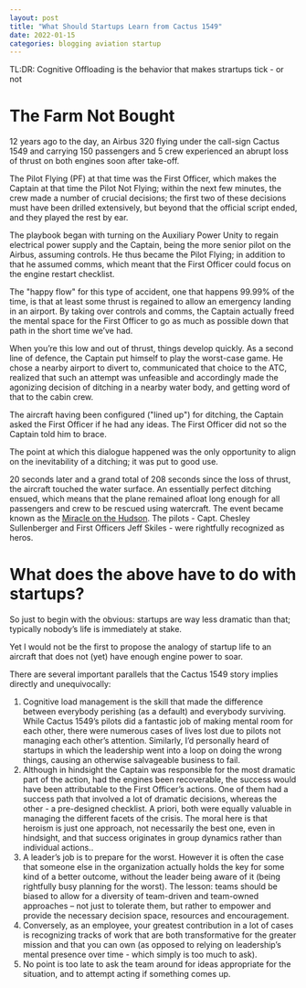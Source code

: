 ```yaml
---
layout: post
title: "What Should Startups Learn from Cactus 1549"
date: 2022-01-15
categories: blogging aviation startup
---
```


TL:DR: Cognitive Offloading is the behavior that makes strartups tick - or not

# The Farm Not Bought

12 years ago to the day, an Airbus 320 flying under the call-sign Cactus 1549 and carrying 150 passengers and 5 crew experienced an abrupt loss of thrust on both engines soon after take-off.

The Pilot Flying (PF) at that time was the First Officer, which makes the Captain at that time the Pilot Not Flying; within the next few minutes, the crew made a number of crucial decisions; the first two of these decisions must have been drilled extensively, but beyond that the official script ended, and they played the rest by ear.

The playbook began with turning on the Auxiliary Power Unity to regain electrical power supply and the Captain, being the more senior pilot on the Airbus, assuming controls. He thus became the Pilot Flying; in addition to that he assumed comms, which meant that the First Officer could focus on the engine restart checklist. 

The "happy flow" for this type of accident, one that happens 99.99% of the time, is that at least some thrust is regained to allow an emergency landing in an airport. By taking over controls and comms, the Captain actually freed the mental space for the First Officer to go as much as possible down that path in the short time we’ve had.

When you’re this low and out of thrust, things develop quickly. As a second line of defence, the Captain put himself to play the worst-case game. He chose a nearby airport to divert to, communicated that choice to the ATC, realized that such an attempt was unfeasible and accordingly made the agonizing decision of ditching in a nearby water body, and getting word of that to the cabin crew.

The aircraft having been configured ("lined up") for ditching, the Captain asked the First Officer if he had any ideas. The First Officer did not so the Captain told him to brace.

The point at which this dialogue happened was the only opportunity to align on the inevitability of a ditching; it was put to good use.

20 seconds later and a grand total of 208 seconds since the loss of thrust, the aircraft touched the water surface. An essentially perfect ditching ensued, which means that the plane remained afloat long enough for all passengers and crew to be rescued using watercraft. The event became known as the [Miracle on the Hudson](https://en.wikipedia.org/wiki/US_Airways_Flight_1549). The pilots - Capt. Chesley Sullenberger and First Officers Jeff Skiles - were rightfully recognized as heros.

# What does the above have to do with startups?
So just to begin with the obvious: startups are way less dramatic than that; typically nobody’s life is immediately at stake.

Yet I would not be the first to propose the analogy of startup life to an aircraft that does not (yet) have enough engine power to soar. 

There are several important parallels that the Cactus 1549 story implies directly and unequivocally:
1. Cognitive load management is the skill that made the difference between everybody perishing (as a default) and everybody surviving. While Cactus 1549’s pilots did a fantastic job of making mental room for each other, there were numerous cases of lives lost due to pilots not managing each other’s attention. Similarly, I’d personally heard of startups in which the leadership went into a loop on doing the wrong things, causing an otherwise salvageable business to fail.
2. Although in hindsight the Captain was responsible for the most dramatic part of the action, had the engines been recoverable, the success would have been attributable to the First Officer’s actions. One of them had a success path that involved a lot of dramatic decisions, whereas the other - a pre-designed checklist. A priori, both were equally valuable in managing the different facets of the crisis. The moral here is that heroism is just one approach, not necessarily the best one, even in hindsight, and that success originates in group dynamics rather than individual actions..
3. A leader’s job is to prepare for the worst. However it is often the case that someone else in the organization actually holds the key for some kind of a better outcome, without the leader being aware of it (being rightfully busy planning for the worst). The lesson: teams should be biased to allow for a diversity of team-driven and team-owned approaches – not just to tolerate them, but rather to empower and provide the necessary decision space, resources and encouragement.
4. Conversely, as an employee, your greatest contribution in a lot of cases is recognizing tracks of work that are both transformative for the greater mission and that you can own (as opposed to relying on leadership’s mental presence over time - which simply is too much to ask). 
5. No point is too late to ask the team around for ideas appropriate for the situation, and to attempt acting if something comes up.

